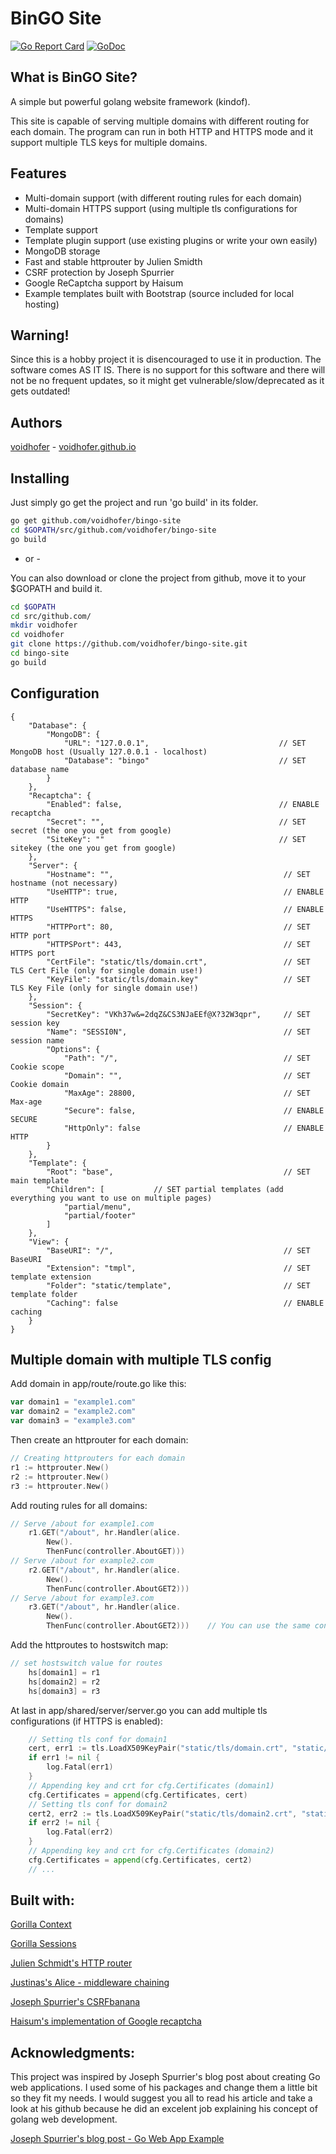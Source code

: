 
# BinGO Site

[![Go Report Card](https://goreportcard.com/badge/github.com/voidhofer/bingo-site)](https://goreportcard.com/report/github.com/voidhofer/bingo-site) [![GoDoc](https://godoc.org/github.com/voidhofer/bingo-site?status.svg)](https://godoc.org/github.com/voidhofer/bingo-site) 

## What is BinGO Site?
A simple but powerful golang website framework (kindof).

This site is capable of serving multiple domains with different routing for each domain.
The program can run in both HTTP and HTTPS mode and it support multiple TLS keys for multiple domains.

## Features
- Multi-domain support (with different routing rules for each domain)
- Multi-domain HTTPS support (using multiple tls configurations for domains)
- Template support
- Template plugin support (use existing plugins or write your own easily)
- MongoDB storage
- Fast and stable httprouter by Julien Smidth
- CSRF protection by Joseph Spurrier
- Google ReCaptcha support by Haisum
- Example templates built with Bootstrap (source included for local hosting)

## Warning!
Since this is a hobby project it is disencouraged to use it in production.
The software comes AS IT IS. There is no support for this software and there will not be no frequent updates, so it might get vulnerable/slow/deprecated as it gets outdated!

## Authors
[voidhofer](github.com/voidhofer) - [voidhofer.github.io](https://voidhofer.github.io)

## Installing
Just simply go get the project and run 'go build' in its folder.
```bash
go get github.com/voidhofer/bingo-site
cd $GOPATH/src/github.com/voidhofer/bingo-site
go build
```

- or -

You can also download or clone the project from github, move it to your $GOPATH and build it.
```bash
cd $GOPATH
cd src/github.com/
mkdir voidhofer
cd voidhofer
git clone https://github.com/voidhofer/bingo-site.git
cd bingo-site
go build
```

## Configuration
```
{
	"Database": {
		"MongoDB": {
			"URL": "127.0.0.1",                             // SET MongoDB host (Usually 127.0.0.1 - localhost)
			"Database": "bingo"                             // SET database name
		}
	},
	"Recaptcha": {
		"Enabled": false,                                   // ENABLE recaptcha
		"Secret": "",                                       // SET secret (the one you get from google)
		"SiteKey": ""                                       // SET sitekey (the one you get from google)
	},
	"Server": {
		"Hostname": "",                                      // SET hostname (not necessary)
		"UseHTTP": true,                                     // ENABLE HTTP
		"UseHTTPS": false,                                   // ENABLE HTTPS
		"HTTPPort": 80,                                      // SET HTTP port
		"HTTPSPort": 443,                                    // SET HTTPS port
		"CertFile": "static/tls/domain.crt",                 // SET TLS Cert File (only for single domain use!)
		"KeyFile": "static/tls/domain.key"                   // SET TLS Key File (only for single domain use!)
	},
	"Session": {
		"SecretKey": "VKh37w&=2dqZ&CS3NJaEEf@X?32W3qpr",     // SET session key
		"Name": "SESSI0N",                                   // SET session name
		"Options": {
			"Path": "/",                                     // SET Cookie scope
			"Domain": "",                                    // SET Cookie domain
			"MaxAge": 28800,                                 // SET Max-age
			"Secure": false,                                 // ENABLE SECURE
			"HttpOnly": false                                // ENABLE HTTP
		}
	},
	"Template": {
		"Root": "base",                                      // SET main template
		"Children": [           // SET partial templates (add everything you want to use on multiple pages)
			"partial/menu",
			"partial/footer"
		]
	},
	"View": {
		"BaseURI": "/",                                      // SET BaseURI
		"Extension": "tmpl",                                 // SET template extension
		"Folder": "static/template",                         // SET template folder
		"Caching": false                                     // ENABLE caching
	}
}
```

## Multiple domain with multiple TLS config
Add domain in app/route/route.go like this:
```go
var domain1 = "example1.com"
var domain2 = "example2.com"
var domain3 = "example3.com"
```

Then create an httprouter for each domain:
```go
// Creating httprouters for each domain
r1 := httprouter.New()
r2 := httprouter.New()
r3 := httprouter.New()
```

Add routing rules for all domains:
```go
// Serve /about for example1.com
	r1.GET("/about", hr.Handler(alice.
		New().
		ThenFunc(controller.AboutGET)))
// Serve /about for example2.com
	r2.GET("/about", hr.Handler(alice.
		New().
		ThenFunc(controller.AboutGET2)))
// Serve /about for example3.com
	r3.GET("/about", hr.Handler(alice.
		New().
        ThenFunc(controller.AboutGET2)))    // You can use the same controller for multiple routing rules
```

Add the httproutes to hostswitch map:
```go
// set hostswitch value for routes
    hs[domain1] = r1
    hs[domain2] = r2
    hs[domain3] = r3
```

At last in app/shared/server/server.go you can add multiple tls configurations (if HTTPS is enabled):
```go
    // Setting tls conf for domain1
	cert, err1 := tls.LoadX509KeyPair("static/tls/domain.crt", "static/tls/domain.key")
	if err1 != nil {
		log.Fatal(err1)
    }
    // Appending key and crt for cfg.Certificates (domain1)
    cfg.Certificates = append(cfg.Certificates, cert)
    // Setting tls conf for domain2
    cert2, err2 := tls.LoadX509KeyPair("static/tls/domain2.crt", "static/tls/domain2.key")
	if err2 != nil {
		log.Fatal(err2)
    }
    // Appending key and crt for cfg.Certificates (domain2)
    cfg.Certificates = append(cfg.Certificates, cert2)
    // ...
```

## Built with:
[Gorilla Context](github.com/gorilla/context)

[Gorilla Sessions](github.com/gorilla/sessions)

[Julien Schmidt's HTTP router](github.com/julienschmidt/httprouter)

[Justinas's Alice - middleware chaining](github.com/justinas/alice)

[Joseph Spurrier's CSRFbanana](github.com/josephspurrier/csrfbanana)

[Haisum's implementation of Google recaptcha](github.com/haisum/recaptcha)


## Acknowledgments: 
This project was inspired by Joseph Spurrier's blog post about creating Go web applications.
I used some of his packages and change them a little bit so they fit my needs. I would suggest you all to read his article and take a look at his github because he did an excelent job explaining his concept of golang web development.

[Joseph Spurrier's blog post - Go Web App Example](http://www.josephspurrier.com/go-web-app-example/)